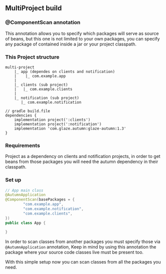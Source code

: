 ## MultiProject build

### @ComponentScan annotation
This annotation allows you to specify which packages will serve as source of beans,
but this one is not limited to your own packages, you can specify any package of
contained inside a jar or your project classpath.

### This Project structure
```
multi-project
    |_ app (dependes on clients and notification)
    |    |_ com.example.app
    |    
    |_ clients (sub project)
    |   |_ com.example.clients
    |    
    |_ notification (sub project)
       |_ com.example.notification
```

```
// gradle build.file
dependencies {
    implementation project(':clients')
    implementation project(':notification')
    implementation 'com.glaze.autumn:glaze-autumn:1.3'
}
```

### Requirements
Project as a dependency on clients and notification projects, in order to
get beans from those packages you will need the autumn dependency in their
classpath.

### Set up
```java
// App main class
@AutumnApplication
@ComponentScan(basePackages = {
        "com.example.app", 
        "com.example.notification", 
        "com.example.clients", 
})
public class App {
    
}
```

In order to scan classes from another packages you must specify those via
`@AutumnApplication` annotation, Keep in mind by using this annotation the package
where your source code classes live must be present too.

With this simple setup now you can scan classes from all the packages you need.